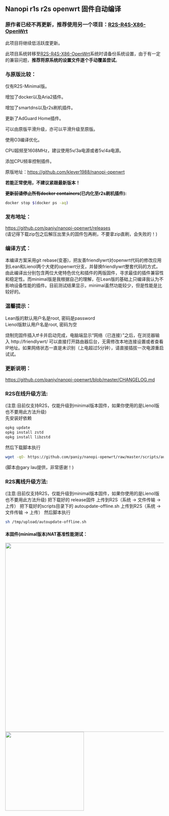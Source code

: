 ## Nanopi r1s r2s openwrt 固件自动编译

### **原作者已经不再更新，推荐使用另一个项目：[R2S-R4S-X86-OpenWrt](https://github.com/paniy/R2S-R4S-X86-OpenWrt)**

此项目将继续低活跃度更新。

此项目系统转移至[R2S-R4S-X86-OpenWrt](https://github.com/paniy/R2S-R4S-X86-OpenWrt)系统时请备份系统设置，由于有一定的兼容问题，**推荐将原系统的设置文件逐个手动覆盖尝试**。

### 与原版比较：

仅有R2S-Minimal版。

增加了docker以及Aria2插件。

增加了smartdns以及r2s刷机插件。

更新了AdGuard Home插件。

可以由原版平滑升级，亦可以平滑升级至原版。

使用O3编译优化。

CPU超频至1608MHz，建议使用5v/3a电源或者5v/4a电源。

添加CPU频率控制插件。



原版地址：https://github.com/klever1988/nanopi-openwrt  

**若能正常使用，不建议紧跟最新版本！**

**~~更新前请停止所有docker containers~~(已内化至r2s刷机插件):**  

```bash
docker stop $(docker ps -aq)
```

### 发布地址：

https://github.com/paniy/nanopi-openwrt/releases  
(请记得下载zip包之后解压出里头的固件包再刷，不要拿zip直刷，会失败的！)

### 编译方式：

本编译方案采用git rebase(变基)，把友善friendlywrt对openwrt代码的修改应用到Lean和Lienol两个大佬的openwrt分支，并替换friendlywrt整套代码的方式，由此编译出分别包含两位大佬特色优化和插件的两版固件，寻求最佳的插件兼容性和稳定性。而minimal版是我根据自己的理解，在Lean版的基础上只编译我认为不影响设备性能的插件。目前测试结果显示，minimal虽然功能较少，但是性能是比较好的。

### 温馨提示：

Lean版的默认用户名是root, 密码是password  
Lienol版默认用户名是root, 密码为空

烧制完固件插入tf卡并启动完成，电脑端显示“网络（已连接）”之后，在浏览器输入 http://friendlywrt/ 可以直接打开路由器后台，无需修改本地连接设置或者查看IP地址。如果网络状态一直是未识别（上电超过5分钟），请直接插拔一次电源重启试试。

### 更新说明：

https://github.com/paniy/nanopi-openwrt/blob/master/CHANGELOG.md

### R2S在线升级方法:
(注意:目前仅支持R2S，仅能升级到minimal版本固件，如果你使用的是Lienol版也不要用此方法升级)  
先安装好依赖
```bash
opkg update
opkg install zstd
opkg install libzstd
```
然后下载脚本执行
```bash
wget -qO- https://github.com/paniy/nanopi-openwrt/raw/master/scripts/autoupdate.sh | sh
```
(脚本由gary lau提供，非常感谢！)

### R2S离线升级方法:
(注意:目前仅支持R2S，仅能升级到minimal版本固件，如果你使用的是Lienol版也不要用此方法升级)
把下载好的 release固件 上传到R2S（系统 -> 文件传输 -> 上传）
把下载好的scripts目录下的 autoupdate-offline.sh 上传到R2S（系统 -> 文件传输 -> 上传）
然后脚本执行
```bash
sh /tmp/upload/autoupdate-offline.sh
```
#### 本固件(minimal版本)NAT基准性能测试：

<img src="https://github.com/klever1988/nanopi-openwrt/raw/master/assets/NAT.jpg" width="600" /><img src="https://raw.githubusercontent.com/klever1988/nanopi-openwrt/master/assets/Acc.jpg" width="250" />
